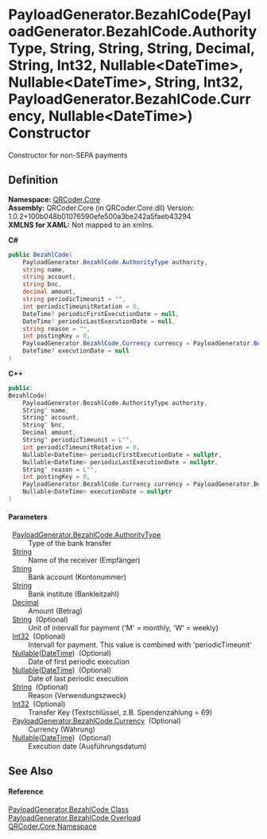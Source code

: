 # PayloadGenerator.BezahlCode(PayloadGenerator.BezahlCode.AuthorityType, String, String, String, Decimal, String, Int32, Nullable&lt;DateTime&gt;, Nullable&lt;DateTime&gt;, String, Int32, PayloadGenerator.BezahlCode.Currency, Nullable&lt;DateTime&gt;) Constructor


Constructor for non-SEPA payments



## Definition
**Namespace:** <a href="N_QRCoder_Core.md">QRCoder.Core</a>  
**Assembly:** QRCoder.Core (in QRCoder.Core.dll) Version: 1.0.2+100b048b01076590efe500a3be242a5faeb43294  
**XMLNS for XAML:** Not mapped to an xmlns.

**C#**
``` C#
public BezahlCode(
	PayloadGenerator.BezahlCode.AuthorityType authority,
	string name,
	string account,
	string bnc,
	decimal amount,
	string periodicTimeunit = "",
	int periodicTimeunitRotation = 0,
	DateTime? periodicFirstExecutionDate = null,
	DateTime? periodicLastExecutionDate = null,
	string reason = "",
	int postingKey = 0,
	PayloadGenerator.BezahlCode.Currency currency = PayloadGenerator.BezahlCode.Currency.EUR,
	DateTime? executionDate = null
)
```
**C++**
``` C++
public:
BezahlCode(
	PayloadGenerator.BezahlCode.AuthorityType authority, 
	String^ name, 
	String^ account, 
	String^ bnc, 
	Decimal amount, 
	String^ periodicTimeunit = L"", 
	int periodicTimeunitRotation = 0, 
	Nullable<DateTime> periodicFirstExecutionDate = nullptr, 
	Nullable<DateTime> periodicLastExecutionDate = nullptr, 
	String^ reason = L"", 
	int postingKey = 0, 
	PayloadGenerator.BezahlCode.Currency currency = PayloadGenerator.BezahlCode.Currency::EUR, 
	Nullable<DateTime> executionDate = nullptr
)
```



#### Parameters
<dl><dt>  <a href="T_QRCoder_Core_PayloadGenerator_BezahlCode_AuthorityType.md">PayloadGenerator.BezahlCode.AuthorityType</a></dt><dd>Type of the bank transfer</dd><dt>  <a href="https://learn.microsoft.com/dotnet/api/system.string" target="_blank" rel="noopener noreferrer">String</a></dt><dd>Name of the receiver (Empfänger)</dd><dt>  <a href="https://learn.microsoft.com/dotnet/api/system.string" target="_blank" rel="noopener noreferrer">String</a></dt><dd>Bank account (Kontonummer)</dd><dt>  <a href="https://learn.microsoft.com/dotnet/api/system.string" target="_blank" rel="noopener noreferrer">String</a></dt><dd>Bank institute (Bankleitzahl)</dd><dt>  <a href="https://learn.microsoft.com/dotnet/api/system.decimal" target="_blank" rel="noopener noreferrer">Decimal</a></dt><dd>Amount (Betrag)</dd><dt>  <a href="https://learn.microsoft.com/dotnet/api/system.string" target="_blank" rel="noopener noreferrer">String</a>  (Optional)</dt><dd>Unit of intervall for payment ('M' = monthly, 'W' = weekly)</dd><dt>  <a href="https://learn.microsoft.com/dotnet/api/system.int32" target="_blank" rel="noopener noreferrer">Int32</a>  (Optional)</dt><dd>Intervall for payment. This value is combined with 'periodicTimeunit'</dd><dt>  <a href="https://learn.microsoft.com/dotnet/api/system.nullable-1" target="_blank" rel="noopener noreferrer">Nullable</a>(<a href="https://learn.microsoft.com/dotnet/api/system.datetime" target="_blank" rel="noopener noreferrer">DateTime</a>)  (Optional)</dt><dd>Date of first periodic execution</dd><dt>  <a href="https://learn.microsoft.com/dotnet/api/system.nullable-1" target="_blank" rel="noopener noreferrer">Nullable</a>(<a href="https://learn.microsoft.com/dotnet/api/system.datetime" target="_blank" rel="noopener noreferrer">DateTime</a>)  (Optional)</dt><dd>Date of last periodic execution</dd><dt>  <a href="https://learn.microsoft.com/dotnet/api/system.string" target="_blank" rel="noopener noreferrer">String</a>  (Optional)</dt><dd>Reason (Verwendungszweck)</dd><dt>  <a href="https://learn.microsoft.com/dotnet/api/system.int32" target="_blank" rel="noopener noreferrer">Int32</a>  (Optional)</dt><dd>Transfer Key (Textschlüssel, z.B. Spendenzahlung = 69)</dd><dt>  <a href="T_QRCoder_Core_PayloadGenerator_BezahlCode_Currency.md">PayloadGenerator.BezahlCode.Currency</a>  (Optional)</dt><dd>Currency (Währung)</dd><dt>  <a href="https://learn.microsoft.com/dotnet/api/system.nullable-1" target="_blank" rel="noopener noreferrer">Nullable</a>(<a href="https://learn.microsoft.com/dotnet/api/system.datetime" target="_blank" rel="noopener noreferrer">DateTime</a>)  (Optional)</dt><dd>Execution date (Ausführungsdatum)</dd></dl>

## See Also


#### Reference
<a href="T_QRCoder_Core_PayloadGenerator_BezahlCode.md">PayloadGenerator.BezahlCode Class</a>  
<a href="Overload_QRCoder_Core_PayloadGenerator_BezahlCode__ctor.md">PayloadGenerator.BezahlCode Overload</a>  
<a href="N_QRCoder_Core.md">QRCoder.Core Namespace</a>  
